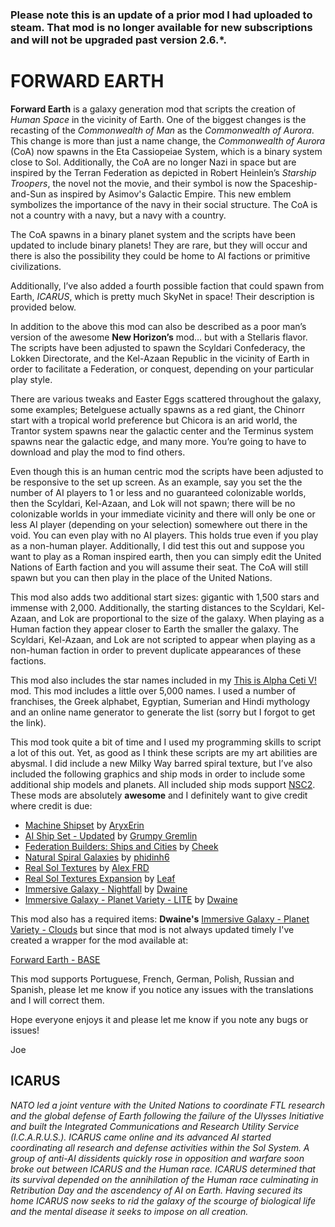 ### Please note this is an update of a prior mod I had uploaded to steam.  That mod is no longer available for new subscriptions and will not be upgraded past version 2.6.*.

# FORWARD EARTH

**Forward Earth** is a galaxy generation mod that scripts the creation of *Human Space* in the vicinity of Earth.  One of the biggest changes is the recasting of the *Commonwealth of Man* as the *Commonwealth of Aurora*.  This change is more than just a name change, the *Commonwealth of Aurora* (CoA) now spawns in the Eta Cassiopeiae System, which is a binary system close to Sol.  Additionally, the CoA are no longer Nazi in space but are inspired by the Terran Federation as depicted in Robert Heinlein’s *Starship Troopers*, the novel not the movie, and their symbol is now the Spaceship-and-Sun as inspired by Asimov's Galactic Empire.  This new emblem symbolizes the importance of the navy in their social structure.  The CoA is not a country with a navy, but a navy with a country.

The CoA spawns in a binary planet system and the scripts have been updated to include binary planets!  They are rare, but they will occur and there is also the possibility they could be home to AI factions or primitive civilizations.

Additionally, I’ve also added a fourth possible faction that could spawn from Earth, *ICARUS*, which is pretty much SkyNet in space!  Their description is provided below.

In addition to the above this mod can also be described as a poor man’s version of the awesome **New Horizon’s** mod… but with a Stellaris flavor.  The scripts have been adjusted to spawn the Scyldari Confederacy, the Lokken Directorate, and the Kel-Azaan Republic in the vicinity of Earth in order to facilitate a Federation, or conquest, depending on your particular play style.

There are various tweaks and Easter Eggs scattered throughout the galaxy, some examples; Betelguese actually spawns as a red giant, the Chinorr start with a tropical world preference but Chicora is an arid world, the Trantor system spawns near the galactic center and the Terminus system spawns near the galactic edge, and many more.  You’re going to have to download and play the mod to find others.

Even though this is an human centric mod the scripts have been adjusted to be responsive to the set up screen.  As an example, say you set the the number of AI players to 1 or less and no guaranteed colonizable worlds, then the Scyldari, Kel-Azaan, and Lok will not spawn; there will be no colonizable worlds in your immediate vicinity and there will only be one or less AI player (depending on your selection) somewhere out there in the void.  You can even play with no AI players.  This holds true even if you play as a non-human player.  Additionally, I did test this out and suppose you want to play as a Roman inspired earth, then you can simply edit the United Nations of Earth faction and you will assume their seat.  The CoA will still spawn but you can then play in the place of the United Nations.

This mod also adds two additional start sizes: gigantic with 1,500 stars and immense with 2,000.  Additionally, the starting distances to the Scyldari, Kel-Azaan, and Lok are proportional to the size of the galaxy.  When playing as a Human faction they appear closer to Earth the smaller the galaxy.  The Scyldari, Kel-Azaan, and Lok are not scripted to appear when playing as a non-human faction in order to prevent duplicate appearances of these factions.

This mod also includes the star names included in my [This is Alpha Ceti V!](https://steamcommunity.com/sharedfiles/filedetails/?id=1155894775) mod. This mod includes a little over 5,000 names. I used a number of franchises, the Greek alphabet, Egyptian, Sumerian and Hindi mythology and an online name generator to generate the list (sorry but I forgot to get the link).

This mod took quite a bit of time and I used my programming skills to script a lot of this out.  Yet, as good as I think these scripts are my art abilities are abysmal.  I did include a new Milky Way barred spiral texture, but I’ve also included the following graphics and ship mods in order to include some additional ship models and planets.  All included ship mods support [NSC2](https://steamcommunity.com/sharedfiles/filedetails/?id=683230077).  These mods are absolutely **awesome** and I definitely want to give credit where credit is due:

- [Machine Shipset](https://steamcommunity.com/sharedfiles/filedetails/?id=2077186491) by [AryxErin](https://steamcommunity.com/id/AryxErin/myworkshopfiles/?appid=281990)
- [AI Ship Set - Updated](https://steamcommunity.com/sharedfiles/filedetails/?id=2061998893) by [Grumpy Gremlin](https://steamcommunity.com/profiles/76561198083877123/myworkshopfiles/?appid=281990)
- [Federation Builders: Ships and Cities](https://steamcommunity.com/sharedfiles/filedetails/?id=2032118923) by [Cheek](https://steamcommunity.com/profiles/76561198025617306/myworkshopfiles/?appid=281990)
- [Natural Spiral Galaxies](https://steamcommunity.com/sharedfiles/filedetails/?id=866156261) by [phidinh6](https://steamcommunity.com/id/phidinh6/myworkshopfiles/?appid=281990)
- [Real Sol Textures](https://steamcommunity.com/sharedfiles/filedetails/?id=731621473) by [Alex FRD](https://steamcommunity.com/profiles/76561198059246487/myworkshopfiles/?appid=281990)
- [Real Sol Textures Expansion](https://steamcommunity.com/sharedfiles/filedetails/?id=2061888410) by [Leaf](https://steamcommunity.com/id/HippieGold/myworkshopfiles/?appid=281990)
- [Immersive Galaxy - Nightfall](https://steamcommunity.com/sharedfiles/filedetails/?id=1173995428) by  [Dwaine](https://steamcommunity.com/profiles/76561198006654569/myworkshopfiles/?appid=281990)
- [Immersive Galaxy - Planet Variety - LITE](https://steamcommunity.com/sharedfiles/filedetails/?id=1090786705) by [Dwaine](https://steamcommunity.com/profiles/76561198006654569/myworkshopfiles/?appid=281990)

This mod also has a required items: **Dwaine's** [Immersive Galaxy - Planet Variety - Clouds](https://steamcommunity.com/sharedfiles/filedetails/?id=1085097357) but since that mod is not always updated timely I've created a wrapper for the mod available at:

[Forward Earth - BASE](https://steamcommunity.com/sharedfiles/filedetails/?id=2078567914) 

This mod supports Portuguese, French, German, Polish, Russian and Spanish, please let me know if you notice any issues with the translations and I will correct them.

Hope everyone enjoys it and please let me know if you note any bugs or issues!

Joe

## ICARUS

*NATO led a joint venture with the United Nations to coordinate FTL research and the global defense of Earth following the failure of the Ulysses Initiative and built the Integrated Communications and Research Utility Service (I.C.A.R.U.S.). ICARUS came online and its advanced AI started coordinating all research and defense activities within the Sol System. A group of anti-AI dissidents quickly rose in opposition and warfare soon broke out between ICARUS and the Human race. ICARUS determined that its survival depended on the annihilation of the Human race culminating in Retribution Day and the ascendency of AI on Earth. Having secured its home ICARUS now seeks to rid the galaxy of the scourge of biological life and the mental disease it seeks to impose on all creation.*